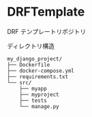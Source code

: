 # DRFTemplate

DRF テンプレートリポジトリ

ディレクトリ構造

```
my_django_project/
├── Dockerfile
├── docker-compose.yml
├── requirements.txt
└── src/
    ├── myapp
    ├── myproject
    ├── tests
    └── manage.py
```
